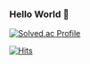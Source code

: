 ### Hello World 👋

[![Solved.ac Profile](http://mazassumnida.wtf/api/v2/generate_badge?boj=aji5820)](https://solved.ac/aji5820/)

[![Hits](https://hits.seeyoufarm.com/api/count/incr/badge.svg?url=https%3A%2F%2Fgithub.com%2FUsimth&count_bg=%238AC0F5&title_bg=%23F3D7D5&icon=&icon_color=%23FFFFFF&title=hits&edge_flat=false)](https://hits.seeyoufarm.com)

<!--

**Usimth/Usimth** is a ✨ _special_ ✨ repository because its `README.md` (this file) appears on your GitHub profile.

Here are some ideas to get you started:

- 🔭 I’m currently working on ...
- 🌱 I’m currently learning ...
- 👯 I’m looking to collaborate on ...
- 🤔 I’m looking for help with ...
- 💬 Ask me about ...
- 📫 How to reach me: ...
- 😄 Pronouns: ...
- ⚡ Fun fact: ...
-->
